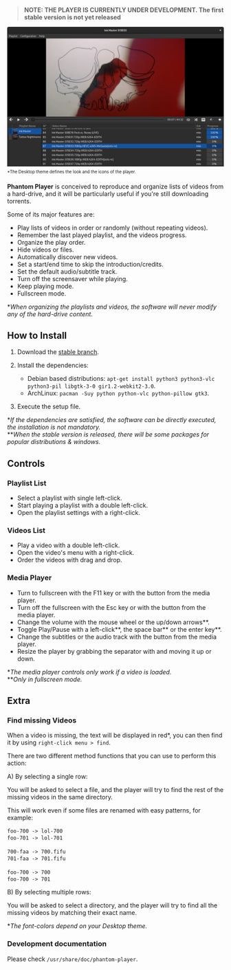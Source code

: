 
> **NOTE: THE PLAYER IS CURRENTLY UNDER DEVELOPMENT. The first stable version is not yet released**


![Player Window](https://github.com/rsm-gh/phantom-player/blob/master/usr/share/doc/phantom-player/preview.png)  
<sub><sup>*The Desktop theme defines the look and the icons of the player.</sup></sub>

**Phantom Player** is conceived to reproduce and organize lists of videos from a hard-drive,
and it will be particularly useful if you're still downloading torrents.

Some of its major features are:

+ Play lists of videos in order or randomly (without repeating videos).
+ Remember the last played playlist, and the videos progress.
+ Organize the play order.
+ Hide videos or files.
+ Automatically discover new videos.
+ Set a start/end time to skip the introduction/credits.
+ Set the default audio/subtitle track.
+ Turn off the screensaver while playing.
+ Keep playing mode.
+ Fullscreen mode.

**When organizing the playlists and videos, the software will never modify 
any of the hard-drive content.*

## How to Install

1. Download the [stable branch](https://github.com/rsm-gh/phantom-player/archive/master.zip).
2. Install the dependencies:
    * Debian based distributions: `apt-get install python3 python3-vlc python3-pil libgtk-3-0 gir1.2-webkit2-3.0`.
    * ArchLinux: `pacman -Suy python python-vlc python-pillow gtk3`.

3. Execute the setup file.

**If the dependencies are satisfied, the software can be directly executed, the installation is not mandatory.*  
***When the stable version is released, there will be some packages for popular distributions & windows.* 

## Controls

### Playlist List
+ Select a playlist with single left-click.
+ Start playing a playlist with a double left-click.
+ Open the playlist settings with a right-click.

### Videos List
+ Play a video with a double left-click.
+ Open the video's menu with a right-click.
+ Order the videos with drag and drop.

### Media Player
+ Turn to fullscreen with the F11 key or with the button from the media player.
+ Turn off the fullscreen with the Esc key or with the button from the media player.
+ Change the volume with the mouse wheel or the up/down arrows**.
+ Toggle Play/Pause with a left-click**, the space bar** or the enter key**.
+ Change the subtitles or the audio track with the button from the media player.
+ Resize the player by grabbing the separator with and moving it up or down.

**The media player controls only work if a video is loaded.*  
***Only in fullscreen mode.*  

## Extra
### Find missing Videos

When a video is missing, the text will be displayed in red*, 
you can then find it by using `right-click menu > find`.

There are two different method functions that you can use to perform this action:

A) By selecting a single row:
	
You will be asked to select a file, and the player will try to find the rest of the 
missing videos in the same directory.

This will work even if some files are renamed with easy patterns, for example:

```
foo-700 -> lol-700
foo-701 -> lol-701

700-faa -> 700.fifu
701-faa -> 701.fifu

foo-700 -> 700
foo-700 -> 701
```
				
B) By selecting multiple rows:
	
You will be asked to select a directory, and the player will try to find all the missing videos 
by matching their exact name.

**The font-colors depend on your Desktop theme.*

### Development documentation

Please check `/usr/share/doc/phantom-player`.